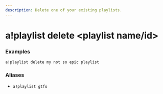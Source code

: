 ```yaml
---
description: Delete one of your existing playlists.
---
```


# a!playlist delete &lt;playlist name/id&gt;

### Examples

```text
a!playlist delete my not so epic playlist
```

### Aliases

* `a!playlist gtfo`

